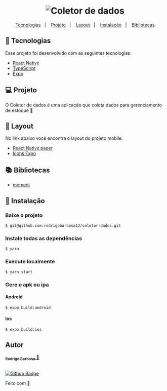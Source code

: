 <h1 align="center">
    <img 
      alt="Coletor de dados" 
      title="Coletor de dados" 
      src="https://cdn3.iconfinder.com/data/icons/e-commerce-and-shopping-19/128/1_barcode_code_hand_mobile_qr_qr_code_scan-512.png"
      heigth="50px" 
    />
</h1>

<p align="center">
  <a href="#-tecnologias">Tecnologias</a>&nbsp;&nbsp;&nbsp;|&nbsp;&nbsp;&nbsp;
  <a href="#-projeto">Projeto</a>&nbsp;&nbsp;&nbsp;|&nbsp;&nbsp;&nbsp;
  <a href="#-layout">Layout</a>&nbsp;&nbsp;&nbsp;|&nbsp;&nbsp;&nbsp;
  <a href="#-instalação">Instalação</a>&nbsp;&nbsp;&nbsp;|&nbsp;&nbsp;&nbsp;
  <a href="#-bibliotecas">Bibliotecas</a>
</p>


## 🚀 Tecnologias

Esse projeto foi desenvolvido com as seguintes tecnologias:

- [React Native](https://reactnative.dev/)
- [TypeScript](https://www.typescriptlang.org/)
- [Expo](https://docs.expo.io/)


## 💻 Projeto

O Coletor de dados é uma aplicação que coleta dados para gerenciamento de estoque 💜


## 🎨 Layout

No link abaixo você encontra o layout do projeto mobile.

- [React Native paper](https://callstack.github.io/react-native-paper/)
- [Icons Expo](https://expo.github.io/vector-icons/)


## 📚 Bibliotecas

- [moment](https://momentjs.com/)

## 🧩 Instalação

### Baixe o projeto
    $ git@github.com:rodrigobarbosa12/coletor-dados.git

### Instale todas as dependências
    $ yarn

### Execute localmente
    $ yarn start

### Gere o apk ou ipa
#### Android
    $ expo build:android 
#### Ios
    $ expo build:ios

## Autor

<a href="https://www.linkedin.com/in/rodrigo-barbosa-7a1429157/">
 <sub>
    <b>Rodrigo Barbosa</b>
 </sub>
</a>
<a href="#" title="Rocket">🚀</a>

 <br />
 <br />

[![Github Badge](https://img.shields.io/github/followers/rodrigobarbosa12?style=social&link=https://github.com/rodrigobarbosa12)](https://github.com/rodrigobarbosa12)

Feito com 💙
